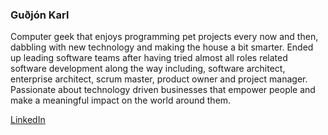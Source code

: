 ### Guðjón Karl

Computer geek that enjoys programming pet projects every now and then, dabbling with new technology and making the house a bit smarter. Ended up leading software teams after having tried almost all roles related software development along the way including, software architect, enterprise architect, scrum master, product owner and project manager. Passionate about technology driven businesses that empower people and make a meaningful impact on the world around them.

[LinkedIn](https://www.linkedin.com/in/gu%C3%B0j%C3%B3n-karl-arnarson/ "LinkedIn")

<!--
**kromby/kromby** is a ✨ _special_ ✨ repository because its `README.md` (this file) appears on your GitHub profile.

Here are some ideas to get you started:

- 🔭 I’m currently working on ...
- 🌱 I’m currently learning ...
- 👯 I’m looking to collaborate on ...
- 🤔 I’m looking for help with ...
- 💬 Ask me about ...
- 📫 How to reach me: ...
- 😄 Pronouns: ...
- ⚡ Fun fact: ...
-->
